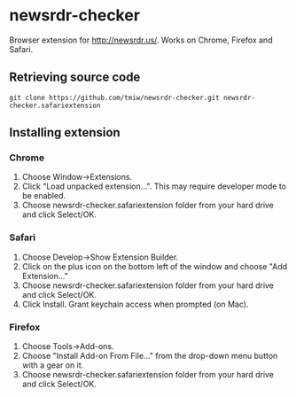newsrdr-checker
===============

Browser extension for http://newsrdr.us/. Works on Chrome, Firefox and Safari.

## Retrieving source code

```
git clone https://github.com/tmiw/newsrdr-checker.git newsrdr-checker.safariextension
```

## Installing extension

### Chrome

1. Choose Window->Extensions.
2. Click "Load unpacked extension...". This may require developer mode to be enabled.
3. Choose newsrdr-checker.safariextension folder from your hard drive and click Select/OK.

### Safari

1. Choose Develop->Show Extension Builder.
2. Click on the plus icon on the bottom left of the window and choose "Add Extension..."
3. Choose newsrdr-checker.safariextension folder from your hard drive and click Select/OK.
4. Click Install. Grant keychain access when prompted (on Mac).

### Firefox

1. Choose Tools->Add-ons.
2. Choose "Install Add-on From File..." from the drop-down menu button with a gear on it.
3. Choose newsrdr-checker.safariextension folder from your hard drive and click Select/OK.